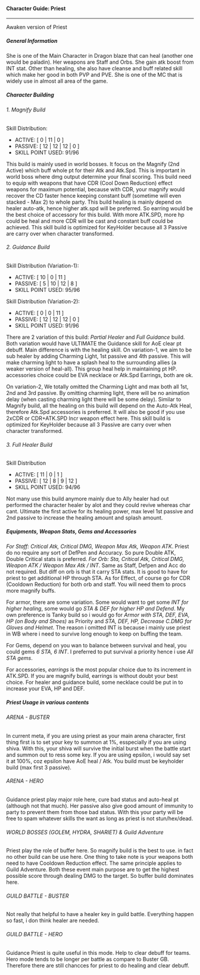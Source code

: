 #### Character Guide: Priest

---

Awaken version of Priest

##### General Information

She is one of the Main Character in Dragon blaze that can heal (another one would be paladin). Her weapons are Staff and Orbs. She gain atk boost from INT stat. Other than healing, she also have cleanse and buff related skill which make her good in both PVP and PVE. She is one of the MC that is widely use in almost all area of the game.

##### Character Building

###### 1. Magnify Build

Skill Distribution:

- ACTIVE: [ 0 | 11 | 0 ]
- PASSIVE: [ 12 | 12 | 12 | 0 ]
- SKILL POINT USED: 91/96

This build is mainly used in world bosses. It focus on the Magnify (2nd Active) which buff whole pt for their Atk and Atk.Spd. This is important in world boss where dmg output determine your final scoring. This build need to equip with weapons that have CDR (Cool Down Reduction) effect weapons for maximum potential, because with CDR, your magnify would recover the CD faster hence keeping constant buff (sometime will even stacked - Max 2) to whole party. This build healing is mainly depend on healer auto-atk, hence higher atk.spd will be preferred. So earring would be the best choice of accessory for this build. With more ATK.SPD, more hp could be heal and more CDR will be cast and constant buff could be achieved. This skill build is optimized for KeyHolder because all 3 Passive are carry over when character transformed.

###### 2. Guidance Build

Skill Distribution (Variation-1):

- ACTIVE: [ 10 | 0 | 11 ]
- PASSIVE: [ 5 | 10 | 12 | 8 ]
- SKILL POINT USED: 95/96

Skill Distribution (Variation-2):

- ACTIVE: [ 0 | 0 | 11 ]
- PASSIVE: [ 12 | 12 | 12 | 0 ]
- SKILL POINT USED: 91/96

There are 2 variation of this build: *Partial Healer* and *Full Guidance* build. Both variation would have ULTIMATE the Guidance skill for AoE clear pt debuff. Main difference is with the healing skill. On variation-1, we aim to be sub healer by adding Charming Light, 1st passive and 4th passive. This will make charming light to have a splash heal to the surrounding allies (a weaker version of heal-all). This group heal help in maintaining pt HP. accessories choice could be EVA necklace or Atk.Spd Earrings, both are ok.

On variation-2, We totally omitted the Charming Light and max both all 1st, 2nd and 3rd passive. By omitting charming light, there will be no animation delay (when casting charming light there will be some delay). Similar to Magnify build, all the healing on this build will depend on the Auto-Atk Heal, therefore Atk.Spd accessories is preferred. It will also be good if you use 2xCDR or CDR+ATK.SPD Incr weapon effect here. This skill build is optimized for KeyHolder because all 3 Passive are carry over when character transformed.

###### 3. Full Healer Build

Skill Distribution

- ACTIVE: [ 11 | 0 | 1 ]
- PASSIVE: [ 12 | 8 | 9 | 12 ]
- SKILL POINT USED: 94/96

Not many use this build anymore mainly due to Ally healer had out performed the character healer by alot and they could revive whereas char cant. Ultimate the first active for its healing power, max level 1st passive and 2nd passive to increase the healing amount and splash amount.


##### Equipments, Weapon Stats, Gems and Accessories

*For Staff: Critical Atk, Critical DMG, Weapon Max Atk, Weapon ATK*. Priest do no require any sort of DefPen and Accuracy. So pure Double ATK, Double Critical stats is preferred. *For Orb: Sta, Critical Atk, Critical DMG, Weapon ATK / Weapon Max Atk / INT*. Same as Staff, Defpen and Acc do not required. But diff on orb is that it carry STA stats. It is good to have for priest to get additional HP through STA. As for Effect, of course go for CDR (Cooldown Reduction) for both orb and staff. You will need them to procs more magnify buffs.

For armor, there are some variation. Some would want to get some *INT for higher healing*, some would go *STA & DEF for higher HP and Defend*. My own preference is Tanky build so i would go for *Armor with STA, DEF, EVA, HP (on Body and Shoes)* as Priority and *STA, DEF, HP, Decrease C.DMG for Gloves and Helmet*. The reason i omitted INT is because i mainly use priest in WB where i need to survive long enough to keep on buffing the team.

For Gems, depend on you wan to balance between survival and heal, you could gems *6 STA, 6 INT*. I preferred to put survival a priority hence i use *All STA gems*.

For accessories, *earrings* is the most popular choice due to its increment in ATK.SPD. If you are magnify build, earrings is without doubt your best choice. For healer and guidance build, some necklace could be put in to increase your EVA, HP and DEF.

##### Priest Usage in various contents

###### ARENA - BUSTER
In current meta, if you are using priest as your main arena character, first thing first is to set your key to summon at 1%, esspecially if you are using shiva. With this, your shiva will survive the initial burst when the battle start and summon out to ress some key. If you are using epsilon, i would say set it at 100%, coz epsilon have AoE heal / Atk. You build must be keyholder build (max first 3 passive).

###### ARENA - HERO
Guidance priest play major role here, cure bad status and auto-heal pt (although not that much). Her passive also give good amount of immunity to party to prevent them from those bad status. With this your party will be free to spam whatever skills the want as long as priest is not stun/hex/dead.

###### WORLD BOSSES (GOLEM, HYDRA, SHARIET) & Guild Adventure
Priest play the role of buffer here. So magnify build is the best to use. in fact no other build can be use here. One thing to take note is your weapons both need to have Cooldown Reduction effect. The same principle applies to Guild Adventure. Both these event main purpose are to get the highest possible score through dealing DMG to the target. So buffer build dominates here.

###### GUILD BATTLE - BUSTER
Not really that helpful to have a healer key in guild battle. Everything happen so fast, i don think healer are needed.

###### GUILD BATTLE - HERO
Guidance Priest is quite useful in this mode. Help to clear debuff for teams. Hero mode tends to be longer per battle as compare to Buster GB. Therefore there are still chancces for priest to do healing and clear debuff.
